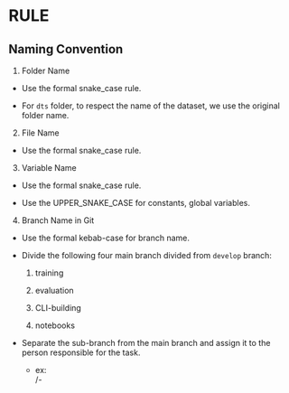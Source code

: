 # RULE

## Naming Convention

1. Folder Name

- Use the formal snake_case rule.

- For `dts` folder, to respect the name of the dataset, we use the original folder name.

2. File Name

- Use the formal snake_case rule.

3. Variable Name

- Use the formal snake_case rule.

- Use the UPPER_SNAKE_CASE for constants, global variables.

4. Branch Name in Git

- Use the formal kebab-case for branch name.

- Divide the following four main branch divided from `develop` branch:

    1. training

    2. evaluation

    3. CLI-building

    4. notebooks

- Separate the sub-branch from the main branch and assign it to the person responsible for the task.

    - ex: <main branch>/<developer>-<task name>

